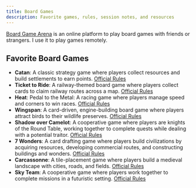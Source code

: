 ```yaml
---
title: Board Games
description: Favorite games, rules, session notes, and resources
---
```


[Board Game Arena](https://en.boardgamearena.com/) is an online platform to play board games with friends or strangers. I use it to play games remotely.

## Favorite Board Games

- **Catan**: A classic strategy game where players collect resources and build settlements to earn points. [Official Rules](https://www.catan.com/service/game-rules)
- **Ticket to Ride**: A railway-themed board game where players collect cards to claim railway routes across a map. [Official Rules](https://www.daysofwonder.com/game/ticket-to-ride-europe/)
- **Heat**: Pedal to the Metal: A racing game where players manage speed and corners to win races. [Official Rules](https://www.daysofwonder.com/game/heat/)
- **Wingspan**: A card-driven, engine-building board game where players attract birds to their wildlife preserves. [Official Rules](https://stonemaiergames.com/games/wingspan/rules/)
- **Shadow over Camelot**: A cooperative game where players are knights of the Round Table, working together to complete quests while dealing with a potential traitor. [Official Rules](http://www.gamingcorner.nl/rules/boardgames/Shadows%20over%20Camelot_uk.pdf)
- **7 Wonders**: A card drafting game where players build civilizations by acquiring resources, developing commercial routes, and constructing buildings and wonders. [Official Rules](https://cdn.1j1ju.com/medias/c8/d6/88-7-wonders-rule.pdf)
- **Carcassonne**: A tile-placement game where players build a medieval landscape with cities, roads, and fields. [Official Rules](https://www.zmangames.com/en/products/carcassonne/)
- **Sky Team**: A cooperative game where players work together to complete missions in a futuristic setting. [Official Rules](https://www.scorpionmasque.com/sites/scorpionmasque.com/files/st_rules01_en_06jun2023.pdf)
